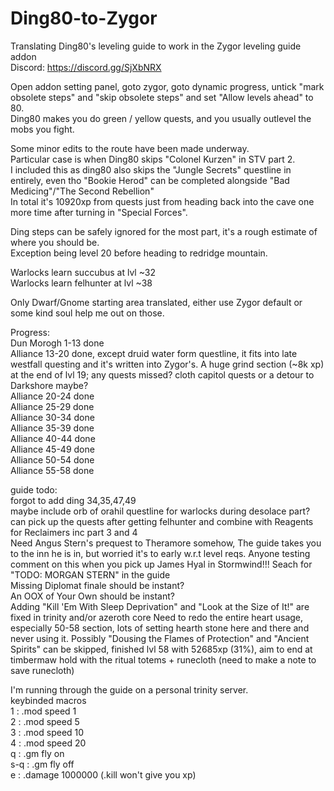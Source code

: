 # Ding80-to-Zygor
Translating Ding80's leveling guide to work in the Zygor leveling guide addon  
Discord: https://discord.gg/SjXbNRX

Open addon setting panel, goto zygor, goto dynamic progress, untick "mark obsolete steps" and "skip obsolete steps" and set "Allow levels ahead" to 80.  
Ding80 makes you do green / yellow quests, and you usually outlevel the mobs you fight.

Some minor edits to the route have been made underway.  
Particular case is when Ding80 skips "Colonel Kurzen" in STV part 2.  
I included this as ding80 also skips the "Jungle Secrets" questline in entirely, even tho "Bookie Herod" can be completed alongside "Bad Medicing"/"The Second Rebellion"  
In total it's 10920xp from quests just from heading back into the cave one more time after turning in "Special Forces".  

Ding steps can be safely ignored for the most part, it's a rough estimate of where you should be.  
Exception being level 20 before heading to redridge mountain.  

Warlocks learn succubus at lvl ~32  
Warlocks learn felhunter at lvl ~38  

Only Dwarf/Gnome starting area translated, either use Zygor default or some kind soul help me out on those.  

Progress:  
Dun Morogh 1-13 done  
Alliance 13-20 done, except druid water form questline, it fits into late westfall questing and it's written into Zygor's. A huge grind section (~8k xp) at the end of lvl 19; any quests missed? cloth capitol quests or a detour to Darkshore maybe?  
Alliance 20-24 done  
Alliance 25-29 done  
Alliance 30-34 done  
Alliance 35-39 done  
Alliance 40-44 done  
Alliance 45-49 done  
Alliance 50-54 done  
Alliance 55-58 done  

guide todo:  
forgot to add ding 34,35,47,49  
maybe include orb of orahil questline for warlocks during desolace part? can pick up the quests after getting felhunter and combine with Reagents for Reclaimers inc part 3 and 4  
Need Angus Stern's prequest to Theramore somehow, The guide takes you to the inn he is in, but worried it's to early w.r.t level reqs. Anyone testing comment on this when you pick up James Hyal in Stormwind!!! Seach for "TODO: MORGAN STERN" in the guide  
Missing Diplomat finale should be instant?  
An OOX of Your Own should be instant?  
Adding "Kill 'Em With Sleep Deprivation" and "Look at the Size of It!" are fixed in trinity and/or azeroth core
Need to redo the entire heart usage, especially 50-58 section, lots of setting hearth stone here and there and never using it.
Possibly "Dousing the Flames of Protection" and "Ancient Spirits" can be skipped, finished lvl 58 with 52685xp (31%), aim to end at timbermaw hold with the ritual totems + runecloth (need to make a note to save runecloth)

I'm running through the guide on a personal trinity server.  
keybinded macros  
1 : .mod speed 1  
2 : .mod speed 5  
3 : .mod speed 10  
4 : .mod speed 20  
q : .gm fly on  
s-q : .gm fly off  
e : .damage 1000000 (.kill won't give you xp)  
